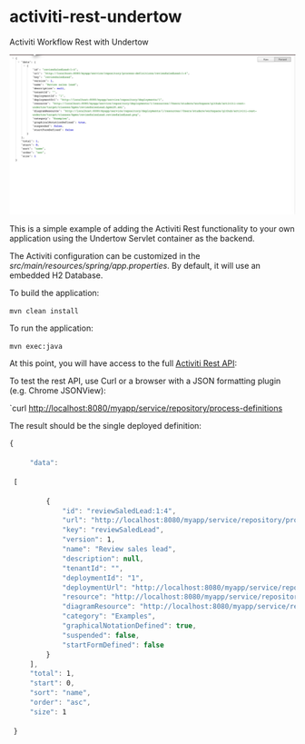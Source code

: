 # activiti-rest-undertow

Activiti Workflow Rest with Undertow

![long-polling-redis](https://github.com/studerw/activiti-rest-undertow/blob/master/undertow_activiti.png)

This is a simple example of adding the Activiti Rest functionality to your own application using
the Undertow Servlet container as the backend.

The Activiti configuration can be customized in the *src/main/resources/spring/app.properties*. By default,
it will use an embedded H2 Database.

To build the application:

`mvn clean install`

To run the application:

`mvn exec:java`

At this point, you will have access to the full [Activiti Rest API](http://www.activiti.org/userguide/#_rest_api):

To test the rest API, use Curl or a browser with a JSON formatting plugin (e.g. Chrome JSONView):

`curl [http://localhost:8080/myapp/service/repository/process-definitions](http://localhost:8080/myapp/service/repository/process-definitions)

The result should be the single deployed definition:
```javascript
{

     "data":

 [

         {
             "id": "reviewSaledLead:1:4",
             "url": "http://localhost:8080/myapp/service/repository/process-definitions/reviewSaledLead:1:4",
             "key": "reviewSaledLead",
             "version": ​1,
             "name": "Review sales lead",
             "description": null,
             "tenantId": "",
             "deploymentId": "1",
             "deploymentUrl": "http://localhost:8080/myapp/service/repository/deployments/1",
             "resource": "http://localhost:8080/myapp/service/repository/deployments/1/resources/.../activiti-rest-undertow\\target\\classes\\bpmn\\reviewSalesLead.bpmn20.xml",
             "diagramResource": "http://localhost:8080/myapp/service/repository/deployments/1/resources/.../activiti-rest-undertow\\target\\classes\\bpmn\\reviewSalesLead.reviewSaledLead.png",
             "category": "Examples",
             "graphicalNotationDefined": true,
             "suspended": false,
             "startFormDefined": false
         }
     ],
     "total": ​1,
     "start": ​0,
     "sort": "name",
     "order": "asc",
     "size": ​1

 }
 ```